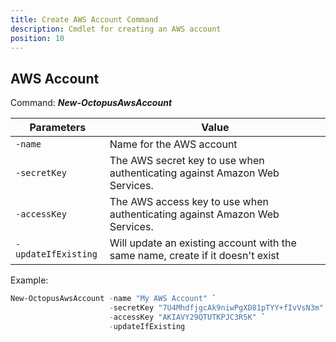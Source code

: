 ```yaml
---
title: Create AWS Account Command
description: Cmdlet for creating an AWS account
position: 10
---
```


## AWS Account
Command: **_New-OctopusAwsAccount_**

| Parameters                    | Value                                                                                                      |
|-------------------------------|------------------------------------------------------------------------------------------------------------|
| `-name`                       | Name for the AWS account                                                                                   |
| `-secretKey`                  | The AWS secret key to use when authenticating against Amazon Web Services.                                 |
| `-accessKey`                  | The AWS access key to use when authenticating against Amazon Web Services.                                 |
| `-updateIfExisting`           | Will update an existing account with the same name, create if it doesn't exist                             |

Example:
```powershell
New-OctopusAwsAccount -name "My AWS Account" `
                      -secretKey "7U4MhdfjgcAk9niwPgXD81pTYY+fIvVsN3m" `
                      -accessKey "AKIAVY29QTUTKPJC3R5K" `
                      -updateIfExisting
```
